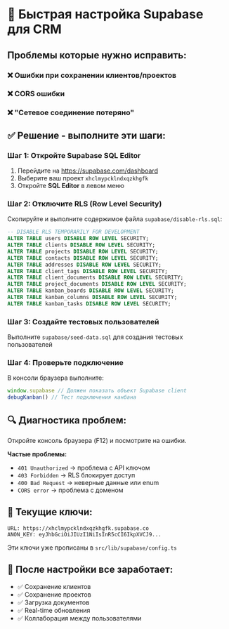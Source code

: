 # 🚀 Быстрая настройка Supabase для CRM

## Проблемы которые нужно исправить:

### ❌ Ошибки при сохранении клиентов/проектов
### ❌ CORS ошибки  
### ❌ "Сетевое соединение потеряно"

## ✅ Решение - выполните эти шаги:

### Шаг 1: Откройте Supabase SQL Editor

1. Перейдите на https://supabase.com/dashboard
2. Выберите ваш проект `xhclmypcklndxqzkhgfk`
3. Откройте **SQL Editor** в левом меню

### Шаг 2: Отключите RLS (Row Level Security)

Скопируйте и выполните содержимое файла `supabase/disable-rls.sql`:

```sql
-- DISABLE RLS TEMPORARILY FOR DEVELOPMENT
ALTER TABLE users DISABLE ROW LEVEL SECURITY;
ALTER TABLE clients DISABLE ROW LEVEL SECURITY;
ALTER TABLE projects DISABLE ROW LEVEL SECURITY;
ALTER TABLE contacts DISABLE ROW LEVEL SECURITY;
ALTER TABLE addresses DISABLE ROW LEVEL SECURITY;
ALTER TABLE client_tags DISABLE ROW LEVEL SECURITY;
ALTER TABLE client_documents DISABLE ROW LEVEL SECURITY;
ALTER TABLE project_documents DISABLE ROW LEVEL SECURITY;
ALTER TABLE kanban_boards DISABLE ROW LEVEL SECURITY;
ALTER TABLE kanban_columns DISABLE ROW LEVEL SECURITY;
ALTER TABLE kanban_tasks DISABLE ROW LEVEL SECURITY;
```

### Шаг 3: Создайте тестовых пользователей

Выполните `supabase/seed-data.sql` для создания тестовых пользователей

### Шаг 4: Проверьте подключение

В консоли браузера выполните:
```javascript
window.supabase // Должен показать объект Supabase client
debugKanban() // Тест подключения канбана
```

## 🔍 Диагностика проблем:

Откройте консоль браузера (F12) и посмотрите на ошибки. 

**Частые проблемы:**
- `401 Unauthorized` → проблема с API ключом
- `403 Forbidden` → RLS блокирует доступ
- `400 Bad Request` → неверные данные или enum
- `CORS error` → проблема с доменом

## 📝 Текущие ключи:

```
URL: https://xhclmypcklndxqzkhgfk.supabase.co
ANON_KEY: eyJhbGciOiJIUzI1NiIsInR5cCI6IkpXVCJ9...
```

Эти ключи уже прописаны в `src/lib/supabase/config.ts`

## 🎯 После настройки все заработает:

- ✅ Сохранение клиентов
- ✅ Сохранение проектов  
- ✅ Загрузка документов
- ✅ Real-time обновления
- ✅ Коллаборация между пользователями
